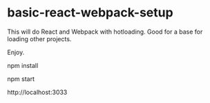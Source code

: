# basic-react-webpack-setup

This will do React and Webpack with hotloading.
Good for a base for loading other projects.

Enjoy.


npm install

npm start 

http://localhost:3033
